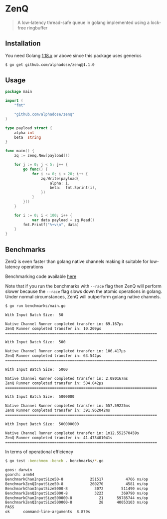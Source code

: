 # ZenQ

> A low-latency thread-safe queue in golang implemented using a lock-free ringbuffer

## Installation

You need Golang [1.18.x](https://go.dev/dl/) or above since this package uses generics

```bash
$ go get github.com/alphadose/zenq@1.1.0
```

## Usage

```go
package main

import (
	"fmt"

	"github.com/alphadose/zenq"
)

type payload struct {
	alpha int
	beta  string
}

func main() {
	zq := zenq.New[payload]()

	for j := 0; j < 5; j++ {
		go func() {
			for i := 0; i < 20; i++ {
				zq.Write(payload{
					alpha: i,
					beta:  fmt.Sprint(i),
				})
			}
		}()
	}

	for i := 0; i < 100; i++ {
        	var data payload = zq.Read()
		fmt.Printf("%+v\n", data)
	}
}
```

## Benchmarks

ZenQ is even faster than golang native channels making it suitable for low-latency operations

Benchmarking code available [here](./benchmarks)

Note that if you run the benchmarks with `--race` flag then ZenQ will perform slower because the `--race` flag slows
down the atomic operations in golang. Under normal circumstances, ZenQ will outperform golang native channels.

```bash
$ go run benchmarks/main.go

With Input Batch Size:  50

Native Channel Runner completed transfer in: 69.167µs
ZenQ Runner completed transfer in: 10.209µs
====================================================================

With Input Batch Size:  500

Native Channel Runner completed transfer in: 106.417µs
ZenQ Runner completed transfer in: 63.542µs
====================================================================

With Input Batch Size:  5000

Native Channel Runner completed transfer in: 2.080167ms
ZenQ Runner completed transfer in: 584.042µs
====================================================================

With Input Batch Size:  5000000

Native Channel Runner completed transfer in: 557.59225ms
ZenQ Runner completed transfer in: 391.962042ms
====================================================================

With Input Batch Size:  500000000

Native Channel Runner completed transfer in: 1m12.552570459s
ZenQ Runner completed transfer in: 41.473401041s
====================================================================
```

In terms of operational efficiency
```bash
$ go test -benchmem -bench . benchmarks/*.go

goos: darwin
goarch: arm64
BenchmarkChanInputSize50-8       	  251517	      4766 ns/op	      80 B/op	       3 allocs/op
BenchmarkZenQInputSize50-8       	  260270	      4581 ns/op	      80 B/op	       3 allocs/op
BenchmarkChanInputSize5000-8     	    3072	    511490 ns/op	      80 B/op	       3 allocs/op
BenchmarkZenQInputSize5000-8     	    3223	    369790 ns/op	      80 B/op	       3 allocs/op
BenchmarkChanInputSize500000-8   	      21	  59785744 ns/op	      80 B/op	       3 allocs/op
BenchmarkZenQInputSize500000-8   	      28	  40053103 ns/op	      80 B/op	       3 allocs/op
PASS
ok  	command-line-arguments	8.879s
```
